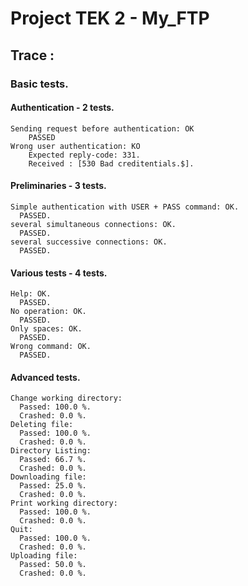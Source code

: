 # Project TEK 2 - My_FTP

## Trace :

### Basic tests.  

#### Authentication - 2 tests. 
    Sending request before authentication: OK  
        PASSED  
    Wrong user authentication: KO  
        Expected reply-code: 331. 
        Received : [530 Bad creditentials.$].  

  
####  Preliminaries - 3 tests. 
    Simple authentication with USER + PASS command: OK.  
      PASSED.  
    several simultaneous connections: OK.  
      PASSED.  
    several successive connections: OK.  
      PASSED.  
    
  #### Various tests - 4 tests. 
    Help: OK.  
      PASSED.  
    No operation: OK.  
      PASSED.  
    Only spaces: OK.  
      PASSED.  
    Wrong command: OK.  
      PASSED.  
      
      
  #### Advanced tests. 

    Change working directory:
      Passed: 100.0 %.  
      Crashed: 0.0 %.  
    Deleting file:  
      Passed: 100.0 %.  
      Crashed: 0.0 %.  
    Directory Listing:  
      Passed: 66.7 %.  
      Crashed: 0.0 %.  
    Downloading file:  
      Passed: 25.0 %.  
      Crashed: 0.0 %.  
    Print working directory:   
      Passed: 100.0 %.  
      Crashed: 0.0 %.  
    Quit:  
      Passed: 100.0 %.  
      Crashed: 0.0 %.  
    Uploading file:   
      Passed: 50.0 %.  
      Crashed: 0.0 %.  
